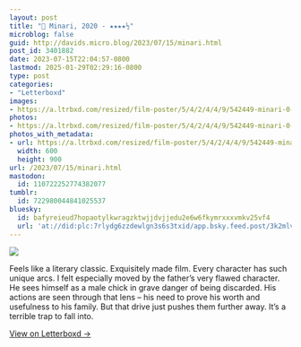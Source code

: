 ```yaml
---
layout: post
title: "🍿 Minari, 2020 - ★★★★½"
microblog: false
guid: http://davids.micro.blog/2023/07/15/minari.html
post_id: 3401882
date: 2023-07-15T22:04:57-0800
lastmod: 2025-01-29T02:29:16-0800
type: post
categories:
- "Letterboxd"
images:
- https://a.ltrbxd.com/resized/film-poster/5/4/2/4/4/9/542449-minari-0-600-0-900-crop.jpg?v=29fbd9f379
photos:
- https://a.ltrbxd.com/resized/film-poster/5/4/2/4/4/9/542449-minari-0-600-0-900-crop.jpg?v=29fbd9f379
photos_with_metadata:
- url: https://a.ltrbxd.com/resized/film-poster/5/4/2/4/4/9/542449-minari-0-600-0-900-crop.jpg?v=29fbd9f379
  width: 600
  height: 900
url: /2023/07/15/minari.html
mastodon:
  id: 110722252774382077
tumblr:
  id: 722980044841025537
bluesky:
  id: bafyreieud7hopaotylkwragzktwjjdvjjedu2e6w6fkymrxxxvmkv25vf4
  url: 'at://did:plc:7rlydg6zzdewlgn3s6s3txid/app.bsky.feed.post/3k2mlv7maak22'
---
```

 <p><img src="https://a.ltrbxd.com/resized/film-poster/5/4/2/4/4/9/542449-minari-0-600-0-900-crop.jpg?v=29fbd9f379"/></p> <p>Feels like a literary classic. Exquisitely made film. Every character has such unique arcs. I felt especially moved by the father’s very flawed character. He sees himself as a male chick in grave danger of being discarded. His actions are seen through that lens – his need to prove his worth and usefulness to his family. But that drive just pushes them further away. It’s a terrible trap to fall into.</p> 
<p><a href="https://letterboxd.com/theschlaepfer/film/minari/">View on Letterboxd →</a></p>
